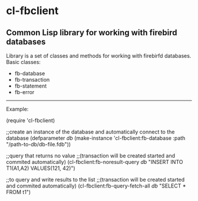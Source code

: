 cl-fbclient
===========

Common Lisp library for working with firebird databases
-----------
Library is a set of classes and methods for working with firebirfd databases.
Basic classes:
- fb-database
- fb-transaction
- fb-statement
- fb-error
-----------
Example:

(require 'cl-fbclient)

;;create an instance of the database and automatically connect to the database
(defparameter *db* (make-instance 'cl-fbclient:fb-database
  				   :path "/path-to-db/db-file.fdb"))
             
;;query that returns no value
;;(transaction will be created started and commited automatically)
(cl-fbclient:fb-noresult-query *db* "INSERT INTO T1(A1,A2) VALUES(121, 42)")

;;to query and write results to the list
;;(transaction will be created started and commited automatically)
(cl-fbclient:fb-query-fetch-all *db* "SELECT * FROM t1")


             
